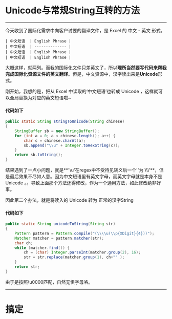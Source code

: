 # Unicode与常规String互转的方法
----
今天收到了国际化需求中向客户讨要的翻译文件，是 Excel 的 中文 - 英文 形式。
  	
	| 中文短语 	| English Phrase |
    | 中文短语	| -------------- |
    | 中文短语 	| English Phrase |
    | 中文短语 	| English Phrase |

大概这样，就两列。而我的国际化文件只差英文了，所以**理所当然要写代码来帮我完成国际化资源文件的英文翻译**。但是，中文资源中，汉字读出来是**Unicode**形式。

刚开始，我想的是，把从 Excel 中读取的‘中文短语’也转成 Unicode ，这样就可以全局替换为对应的英文短语啦~

#### 代码如下

```java
public static String stringToUnicode(String chinese)
{
    StringBuffer sb = new StringBuffer();
    for (int a = 0; a < chinese.length(); a++) {
        char c = chinese.charAt(a);
        sb.append("\\u" + Integer.toHexString(c));
    }
    return sb.toString();
}
```

结果遇到了一点小问题，就是**'\u'在regex中不受待见转义后一个'\'为'\\\\\\\'**，但是最后效果不尽如人意。因为中文短语里有英文字母，而英文字母就是本身不是 Unicode 。。导致上面那个方法还得修改，作为一个通用方法，如此修改绝非好事。

因此第二个办法，就是将读入的 Unicode 转为 正常的汉字String

#### 代码如下
```java
public static String unicodeToString(String str)
{
    Pattern pattern = Pattern.compile("(\\\\u(\\p{XDigit}{4}))");
    Matcher matcher = pattern.matcher(str);
    char ch;
    while (matcher.find()) {
        ch = (char) Integer.parseInt(matcher.group(2), 16);
        str = str.replace(matcher.group(1), ch+"" );
    }
    return str;
}
```

由于是按照\u0000匹配，自然无惧字母咯。

----

# 搞定